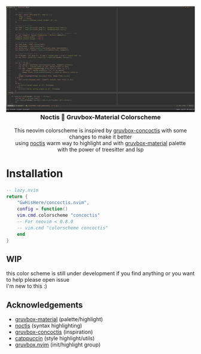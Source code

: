 <h3 align="center">
<img src="https://github.com/GwHisHere/concoctis.nvim/blob/main/assets/code.png"/></br>
Noctis 🥂 Gruvbox-Material Colorscheme
</h3>
<p align="center">
This neovim colorscheme is inspired by 
<a href="https://github.com/wheredoesyourmindgo/gruvbox-concoctis-vscode-theme">gruvbox-concoctis</a>
with some changes to make it better </br>
using <a href="https://github.com/liviuschera/noctis">noctis</a> warm way to highlight and with <a href="https://github.com/sainnhe/gruvbox-material">gruvbox-material</a> palette</br>
with the power of treesitter and lsp
</p>


# Installation

```lua
-- lazy.nvim
return {
    "GwHisHere/concoctis.nvim",
    config = function()
    vim.cmd.colorscheme "concoctis"
    -- For neovim < 0.8.0
    -- vim.cmd "colorscheme concoctis"
    end
}
```
## WIP
this color scheme is still under development
if you find anything or you want to help please open issue </br> I'm new to this :)

## Acknowledgements

 - [gruvbox-material](https://github.com/sainnhe/gruvbox-material) (palette/highlight)
 - [noctis](https://github.com/liviuschera/noctis) (syntax highlighting)
 - [gruvbox-concoctis](https://github.com/wheredoesyourmindgo/gruvbox-concoctis-vscode-theme) (inspiration)
 - [catppuccin](https://github.com/catppuccin/nvim) (style highlight/utils)
 - [gruvbox.nvim](https://github.com/ellisonleao/gruvbox.nvim) (init/highlight group)
